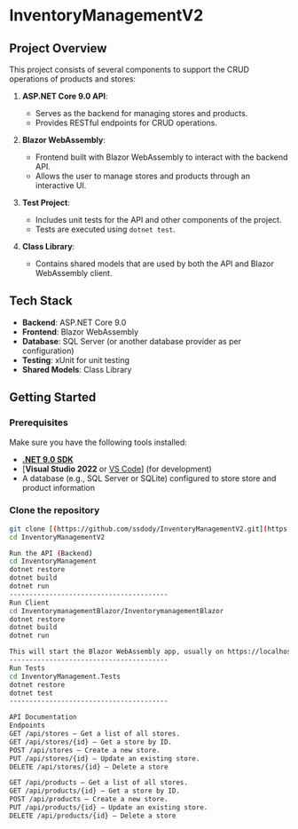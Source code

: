 # InventoryManagementV2


## Project Overview

This project consists of several components to support the CRUD operations of products and stores:

1. **ASP.NET Core 9.0 API**:
    - Serves as the backend for managing stores and products.
    - Provides RESTful endpoints for CRUD operations.
    
2. **Blazor WebAssembly**:
    - Frontend built with Blazor WebAssembly to interact with the backend API.
    - Allows the user to manage stores and products through an interactive UI.

3. **Test Project**:
    - Includes unit tests for the API and other components of the project.
    - Tests are executed using `dotnet test`.

4. **Class Library**:
    - Contains shared models that are used by both the API and Blazor WebAssembly client.

## Tech Stack

- **Backend**: ASP.NET Core 9.0
- **Frontend**: Blazor WebAssembly
- **Database**: SQL Server (or another database provider as per configuration)
- **Testing**: xUnit for unit testing
- **Shared Models**: Class Library

## Getting Started

### Prerequisites

Make sure you have the following tools installed:

- [**.NET 9.0 SDK**](https://dotnet.microsoft.com/download/dotnet/9.0)
- [**Visual Studio 2022** or [VS Code](https://code.visualstudio.com/)] (for development)
- A database (e.g., SQL Server or SQLite) configured to store store and product information

### Clone the repository

```bash
git clone [(https://github.com/ssdody/InventoryManagementV2.git](https://github.com/ssdody/InventoryManagementV2.git)
cd InventoryManagementV2

Run the API (Backend)
cd InventoryManagement
dotnet restore
dotnet build
dotnet run
----------------------------------------
Run Client
cd InventorymanagementBlazor/InventorymanagementBlazor
dotnet restore
dotnet build
dotnet run

This will start the Blazor WebAssembly app, usually on https://localhost:5000
----------------------------------------
Run Tests
cd InventoryManagement.Tests
dotnet restore
dotnet test
----------------------------------------

API Documentation
Endpoints
GET /api/stores – Get a list of all stores.
GET /api/stores/{id} – Get a store by ID.
POST /api/stores – Create a new store.
PUT /api/stores/{id} – Update an existing store.
DELETE /api/stores/{id} – Delete a store

GET /api/products – Get a list of all stores.
GET /api/products/{id} – Get a store by ID.
POST /api/products – Create a new store.
PUT /api/products/{id} – Update an existing store.
DELETE /api/products/{id} – Delete a store
